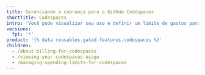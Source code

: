 ```yaml
---
title: Gerenciando a cobrança para o GitHub Codespaces
shortTitle: Codespaces
intro: 'Você pode visualizar seu uso e definir um limite de gastos para {% data variables.product.prodname_codespaces %}.'
versions:
  fpt: '*'
product: '{% data reusables.gated-features.codespaces %}'
children:
  - /about-billing-for-codespaces
  - /viewing-your-codespaces-usage
  - /managing-spending-limits-for-codespaces
---
```


